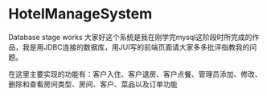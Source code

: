 # HotelManageSystem
 Database stage works
大家好这个系统是我在刚学完mysql这阶段时所完成的作品，我是用JDBC连接的数据库，用JUI写的前端页面请大家多多批评指教我的问题。



在这里主要实现的功能有：客户入住、客户退房、客户点餐、管理员添加、修改、删除和查看房间类型、房间、客户、菜品以及订单功能
